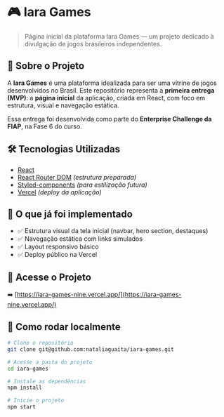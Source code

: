# 🎮 Iara Games

> Página inicial da plataforma Iara Games — um projeto dedicado à divulgação de jogos brasileiros independentes.

## 🚀 Sobre o Projeto

A **Iara Games** é uma plataforma idealizada para ser uma vitrine de jogos desenvolvidos no Brasil. Este repositório representa a **primeira entrega (MVP)**: a **página inicial** da aplicação, criada em React, com foco em estrutura, visual e navegação estática.

Essa entrega foi desenvolvida como parte do **Enterprise Challenge da FIAP**, na Fase 6 do curso.

## 🛠️ Tecnologias Utilizadas

- [React](https://reactjs.org/)
- [React Router DOM](https://reactrouter.com/) _(estrutura preparada)_
- [Styled-components](https://styled-components.com/) _(para estilização futura)_
- [Vercel](https://vercel.com/) _(deploy da aplicação)_

## 🧭 O que já foi implementado

- ✅ Estrutura visual da tela inicial (navbar, hero section, destaques)
- ✅ Navegação estática com links simulados
- ✅ Layout responsivo básico
- ✅ Deploy público na Vercel

## 🔗 Acesse o Projeto

➡️ [https://iara-games-nine.vercel.app/](https://iara-games-nine.vercel.app/)

## 📁 Como rodar localmente

```bash
# Clone o repositório
git clone git@github.com:nataliaguaita/iara-games.git

# Acesse a pasta do projeto
cd iara-games

# Instale as dependências
npm install

# Inicie o projeto
npm start
```
